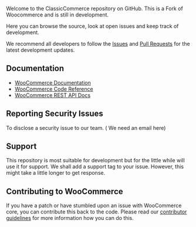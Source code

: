 <!---<p align="center"><a href="https://woocommerce.com/"><img src="https://woocommerce.com/wp-content/themes/woo/images/logo-woocommerce@2x.png" alt="WooCommerce"></a></p>-->

Welcome to the ClassicCommerce repository on GitHub. This is a Fork of Woocommerce and is still in development. 

Here you can browse the source, look at open issues and keep track of development. 

We recommend all developers to follow the [Issues](https://github.com/ClassicPress-research/classic-commerce/issues) and [Pull Requests](https://github.com/ClassicPress-research/classic-commerce/pulls) for the latest development updates.


## Documentation
* [WooCommerce Documentation](https://docs.woocommerce.com/documentation/plugins/woocommerce/)
* [WooCommerce Code Reference](https://docs.woocommerce.com/wc-apidocs/)
* [WooCommerce REST API Docs](https://woocommerce.github.io/woocommerce-rest-api-docs/)

## Reporting Security Issues
To disclose a security issue to our team. ( We need an email here)

## Support
This repository is most suitable for development but for the little while will use it for support. We shall add a support tag to your issue. However, this might take a little longer to get response.

## Contributing to WooCommerce
If you have a patch or have stumbled upon an issue with WooCommerce core, you can contribute this back to the code. Please read our [contributor guidelines](https://github.com/ClassicPress-research/classic-commerce/blob/master/.github/CONTRIBUTING.md) for more information how you can do this.